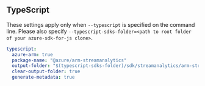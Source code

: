 ## TypeScript

These settings apply only when `--typescript` is specified on the command line.
Please also specify `--typescript-sdks-folder=<path to root folder of your azure-sdk-for-js clone>`.

``` yaml $(typescript)
typescript:
  azure-arm: true
  package-name: "@azure/arm-streamanalytics"
  output-folder: "$(typescript-sdks-folder)/sdk/streamanalytics/arm-streamanalytics"
  clear-output-folder: true
  generate-metadata: true
```

